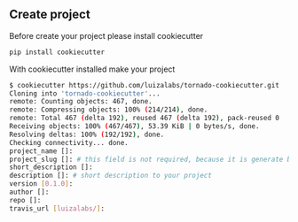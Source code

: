 ## Create project ##

Before create your project please install cookiecutter
```sh
pip install cookiecutter
```

With cookiecutter installed make your project
```sh
$ cookiecutter https://github.com/luizalabs/tornado-cookiecutter.git
Cloning into 'tornado-cookiecutter'...
remote: Counting objects: 467, done.
remote: Compressing objects: 100% (214/214), done.
remote: Total 467 (delta 192), reused 467 (delta 192), pack-reused 0
Receiving objects: 100% (467/467), 53.39 KiB | 0 bytes/s, done.
Resolving deltas: 100% (192/192), done.
Checking connectivity... done.
project_name []:
project_slug []: # this field is not required, because it is generate based at a project_name
short_description []:
description []: # short description to your project
version [0.1.0]:
author []:
repo []:
travis_url [luizalabs/]:
```
